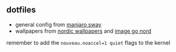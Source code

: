 ## dotfiles

- general config from [manjaro sway](https://github.com/manjaro-sway)
- wallpapers from [nordic wallpapers](https://github.com/linuxdotexe/nordic-wallpapers) and [image go nord](https://ign.schrodinger-hat.it/)

remember to add the `nouveau.noaccel=1 quiet` flags to the kernel
